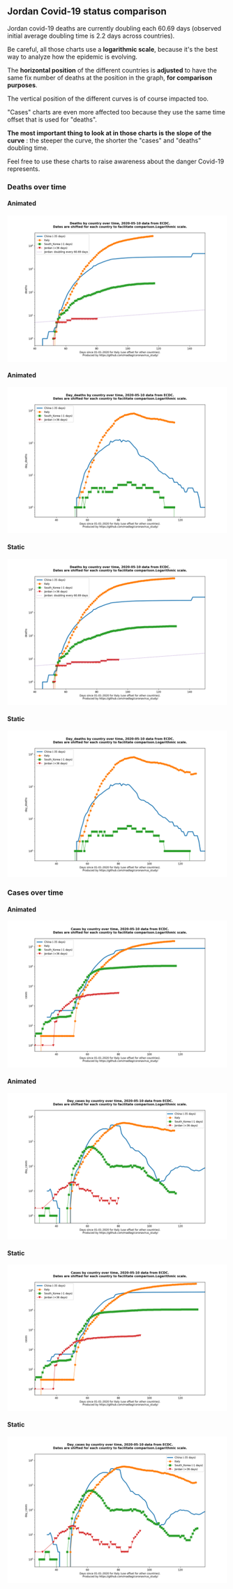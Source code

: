 ## Jordan Covid-19 status comparison 

Jordan covid-19 deaths are currently doubling each 60.69 days (observed initial average doubling time is 2.2 days across countries).



Be careful, all those charts use a **logarithmic scale**, because it's the best way to analyze how the epidemic is evolving.
 
The **horizontal position** of the different countries is **adjusted** to have the same fix number of deaths at the position in the graph, **for comparison purposes**.

The vertical position of the different curves is of course impacted too.

"Cases" charts are even more affected too because they use the same time offset that is used for "deaths".

**The most important thing to look at in those charts is the slope of the curve** : the steeper the curve, the shorter the "cases" and "deaths" doubling time.

Feel free to use these charts to raise awareness about the danger Covid-19 represents. 


 
### Deaths over time
 
#### Animated
![Jordan covid-19 deaths animated chart](https://raw.githubusercontent.com/madlag/coronavirus_study/master/notebooks/graphs/2020-05-10/countries/Jordan/2020-05-10_Jordan_deaths.gif "Jordan covid-19 deaths animated chart")   
 
#### Animated
![Jordan covid-19 daily deaths animated chart](https://raw.githubusercontent.com/madlag/coronavirus_study/master/notebooks/graphs/2020-05-10/countries/Jordan/2020-05-10_Jordan_day_deaths.gif "Jordan covid-19 day_deaths animated chart")   
 
#### Static
![Jordan covid-19 deaths static chart](https://raw.githubusercontent.com/madlag/coronavirus_study/master/notebooks/graphs/2020-05-10/countries/Jordan/2020-05-10_Jordan_deaths.png "Jordan covid-19 deaths static chart")   
 
#### Static
![Jordan covid-19 daily deaths static chart](https://raw.githubusercontent.com/madlag/coronavirus_study/master/notebooks/graphs/2020-05-10/countries/Jordan/2020-05-10_Jordan_day_deaths.png "Jordan covid-19 day_deaths static chart")   

 
### Cases over time
 
#### Animated
![Jordan covid-19 cases animated chart](https://raw.githubusercontent.com/madlag/coronavirus_study/master/notebooks/graphs/2020-05-10/countries/Jordan/2020-05-10_Jordan_cases.gif "Jordan covid-19 cases animated chart")   
 
#### Animated
![Jordan covid-19 daily cases animated chart](https://raw.githubusercontent.com/madlag/coronavirus_study/master/notebooks/graphs/2020-05-10/countries/Jordan/2020-05-10_Jordan_day_cases.gif "Jordan covid-19 day_cases animated chart")   
 
#### Static
![Jordan covid-19 cases static chart](https://raw.githubusercontent.com/madlag/coronavirus_study/master/notebooks/graphs/2020-05-10/countries/Jordan/2020-05-10_Jordan_cases.png "Jordan covid-19 cases static chart")   
 
#### Static
![Jordan covid-19 daily cases static chart](https://raw.githubusercontent.com/madlag/coronavirus_study/master/notebooks/graphs/2020-05-10/countries/Jordan/2020-05-10_Jordan_day_cases.png "Jordan covid-19 day_cases static chart")   

